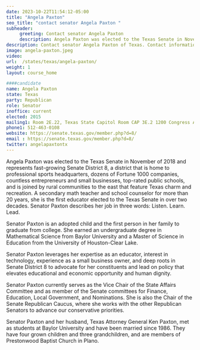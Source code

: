 ```yaml
---
date: 2023-10-22T11:54:12-05:00
title: "Angela Paxton"
seo_title: "contact senator Angela Paxton "
subheader:
     greeting: Contact senator Angela Paxton
     description: Angela Paxton was elected to the Texas Senate in November of 2018 and represents fast-growing Senate District 8, a district that is home to professional sports headquarters, dozens of Fortune 1000 companies, countless entrepreneurs and small businesses, top-rated public schools, and is joined by rural communities to the east that feature Texas charm and recreation.
description: Contact senator Angela Paxton of Texas. Contact information for Angela Paxton includes email address, phone number, and mailing address.
image: angela-paxton.jpeg
video:
url:  /states/texas/angela-paxton/
weight: 1
layout: course_home

####candidate
name: Angela Paxton
state: Texas
party: Republican
role: Senator
inoffice: current
elected: 2015
mailing1: Room 2E.22, Texas State Capitol Room CAP 3E.2 1200 Congress Ave Austin, TX 78711-2068
phone1: 512-463-0108
website: https://senate.texas.gov/member.php?d=8/
email : https://senate.texas.gov/member.php?d=8/
twitter: angelapaxtontx
---
```


Angela Paxton was elected to the Texas Senate in November of 2018 and represents fast-growing Senate District 8, a district that is home to professional sports headquarters, dozens of Fortune 1000 companies, countless entrepreneurs and small businesses, top-rated public schools, and is joined by rural communities to the east that feature Texas charm and recreation. A secondary math teacher and school counselor for more than 20 years, she is the first educator elected to the Texas Senate in over two decades. Senator Paxton describes her job in three words: Listen. Learn. Lead.

Senator Paxton is an adopted child and the first person in her family to graduate from college. She earned an undergraduate degree in Mathematical Science from Baylor University and a Master of Science in Education from the University of Houston-Clear Lake.

Senator Paxton leverages her expertise as an educator, interest in technology, experience as a small business owner, and deep roots in Senate District 8 to advocate for her constituents and lead on policy that elevates educational and economic opportunity and human dignity.

Senator Paxton currently serves as the Vice Chair of the State Affairs Committee and as member of the Senate committees for Finance, Education, Local Government, and Nominations. She is also the Chair of the Senate Republican Caucus, where she works with the other Republican Senators to advance our conservative priorities.

Senator Paxton and her husband, Texas Attorney General Ken Paxton, met as students at Baylor University and have been married since 1986. They have four grown children and three grandchildren, and are members of Prestonwood Baptist Church in Plano.
